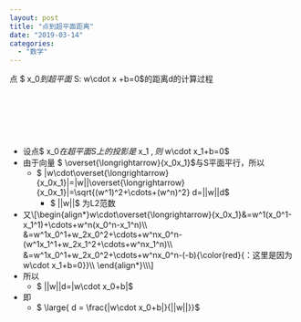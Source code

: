 ```yaml
---
layout: post
title: "点到超平面距离"
date: "2019-03-14"
categories: 
  - "数学"
---
```


点 $ x\_0$到超平面$ S: w\\cdot x +b=0$的距离d的计算过程

 

 

 

- 设点$ x\_0$在超平面S上的投影是$ x\_1 $,则$ w\\cdot x\_1+b=0$
- 由于向量 $ \\overset{\\longrightarrow}{x\_0x\_1}$与S平面平行，所以
    - $ |w\\cdot\\overset{\\longrightarrow}{x\_0x\_1}|=|w||\\overset{\\longrightarrow}{x\_0x\_1}|=\\sqrt{(w^1)^2+\\cdots+(w^n)^2} d=||w||d$
        - $ ||w||$ 为L2范数
- 又\\\[\\begin{align\*}w\\cdot\\overset{\\longrightarrow}{x\_0x\_1}&=w^1(x\_0^1-x\_1^1)+\\cdots+w^n(x\_0^n-x\_1^n)\\\\ &=w^1x\_0^1+w\_2x\_0^2+\\cdots+w^nx\_0^n-(w^1x\_1^1+w\_2x\_1^2+\\cdots+w^nx\_1^n)\\\\ &=w^1x\_0^1+w\_2x\_0^2+\\cdots+w^nx\_0^n-(-b){\\color{red}{：这里是因为w\\cdot x\_1+b=0}}\\\\ \\end{align\*}\\\\\\\]
- 所以
    - $ ||w||d=|w\\cdot x\_0+b|$
- 即
    - $ \\large{ d = \\frac{|w\\cdot x\_0+b|}{||w||}}$
